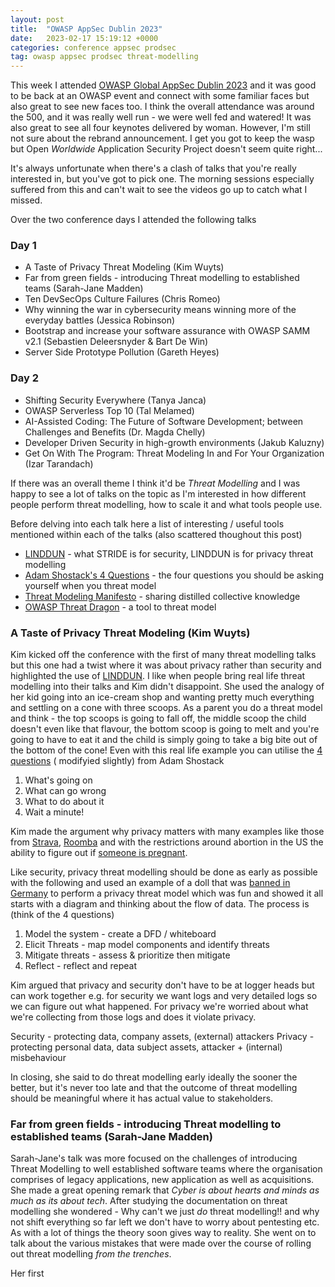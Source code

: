 ```yaml
---
layout: post
title:  "OWASP AppSec Dublin 2023"
date:   2023-02-17 15:19:12 +0000
categories: conference appsec prodsec
tag: owasp appsec prodsec threat-modelling
---
```


This week I attended [OWASP Global AppSec Dublin 2023](https://dublin.globalappsec.org/) and it was good to be
back at an OWASP event and connect with some familiar faces but also great to see new faces too. I think the overall 
attendance was around the 500, and it was really well run - we were well fed and watered! It was also great to see all 
four keynotes delivered by woman. However, I'm still not sure about the rebrand announcement. I get you got to keep 
the wasp but Open _Worldwide_ Application Security Project doesn't seem quite right...


It's always unfortunate when there's a clash of talks that you're really interested in, but you've got to pick one. The 
morning sessions especially suffered from this and can't wait to see the videos go up to catch what I missed. 

Over the two conference days I attended the following talks 

### Day 1

- A Taste of Privacy Threat Modeling (Kim Wuyts)
- Far from green fields - introducing Threat modelling to established teams (Sarah-Jane Madden)
- Ten DevSecOps Culture Failures (Chris Romeo)
- Why winning the war in cybersecurity means winning more of the everyday battles (Jessica Robinson)
- Bootstrap and increase your software assurance with OWASP SAMM v2.1 (Sebastien Deleersnyder & Bart De Win)
- Server Side Prototype Pollution (Gareth Heyes)

### Day 2 

- Shifting Security Everywhere (Tanya Janca)
- OWASP Serverless Top 10 (Tal Melamed)
- AI-Assisted Coding: The Future of Software Development; between Challenges and Benefits (Dr. Magda Chelly)
- Developer Driven Security in high-growth environments (Jakub Kaluzny)
- Get On With The Program: Threat Modeling In and For Your Organization (Izar Tarandach)

If there was an overall theme I think it'd be _Threat Modelling_ and I was happy to see a lot of talks on the topic as
I'm interested in how different people perform threat modelling, how to scale it and what tools people use. 

Before delving into each talk here a list of interesting / useful tools mentioned within each of the talks (also 
scattered thoughout this post)

- [LINDDUN](https://www.linddun.org/) - what STRIDE is for security, LINDDUN is for privacy threat modelling
- [Adam Shostack's 4 Questions](https://github.com/adamshostack/4QuestionFrame) - the four questions you should be 
asking yourself when you threat model
- [Threat Modeling Manifesto](https://www.threatmodelingmanifesto.org/) - sharing distilled collective knowledge
- [OWASP Threat Dragon](https://owasp.org/www-project-threat-dragon/) - a tool to threat model


### A Taste of Privacy Threat Modeling (Kim Wuyts)

Kim kicked off the conference with the first of many threat modelling talks but this one had a twist where it was about
privacy rather than security and highlighted the use of [LINDDUN](https://www.linddun.org/). I like when people bring
real life threat modelling into their talks and Kim didn't disappoint. She used the analogy of her kid going into an 
ice-cream shop and wanting pretty much everything and settling on a cone with three scoops. As a parent you do a threat 
model and think - the top scoops is going to fall off, the middle scoop the child doesn't even like that flavour, the 
bottom scoop is going to melt and you're going to have to eat it and the child is simply going to take a big bite out 
of the bottom of the cone! Even with this real life example you can utilise the [4 questions](https://github.com/adamshostack/4QuestionFrame) (
modifyied slightly) from Adam Shostack

1. What's going on 
2. What can go wrong 
3. What to do about it 
4. Wait a minute!

Kim made the argument why privacy matters with many examples like those from [Strava](https://www.theguardian.com/world/2018/jan/28/fitness-tracking-app-gives-away-location-of-secret-us-army-bases), 
[Roomba](https://www.technologyreview.com/2022/12/19/1065306/roomba-irobot-robot-vacuums-artificial-intelligence-training-data-privacy/)
and with the restrictions around abortion in the US the ability to figure out if [someone is pregnant](https://www.forbes.com/sites/kashmirhill/2012/02/16/how-target-figured-out-a-teen-girl-was-pregnant-before-her-father-did/).

Like security, privacy threat modelling should be done as early as possible with the following and used an example of a 
doll that was [banned in Germany](https://www.reuters.com/article/us-germany-cyber-dolls-idUSKBN15W20Q) to perform a 
privacy threat model which was fun and showed it all starts with a diagram and thinking about the flow of data. The 
process is (think of the 4 questions)

1. Model the system - create a DFD / whiteboard
2. Elicit Threats - map model components and identify threats
3. Mitigate threats - assess & prioritize then mitigate
4. Reflect - reflect and repeat

Kim argued that privacy and security don't have to be at logger heads but can work together e.g. for security we want
logs and very detailed logs so we can figure out what happened. For privacy we're worried about what we're collecting
from those logs and does it violate privacy. 

Security - protecting data, company assets, (external) attackers
Privacy - protecting personal data, data subject assets, attacker + (internal) misbehaviour

In closing, she said to do threat modelling early ideally the sooner the better, but it's never too late and that the 
outcome of threat modelling should be meaningful where it has actual value to stakeholders. 


### Far from green fields - introducing Threat modelling to established teams (Sarah-Jane Madden)

Sarah-Jane's talk was more focused on the challenges of introducing Threat Modelling to well established software teams
where the organisation comprises of legacy applications, new application as well as acquisitions. She made a great 
opening remark that _Cyber is about hearts and minds as much as its about tech_. After studying the documentation on
threat modelling she wondered - Why can't we just *do* threat modelling!! and why not shift everything so far left 
we don't have to worry about pentesting etc. As with a lot of things the theory soon gives way to reality. She went on 
to talk about the various mistakes that were made over the course of rolling out threat modelling _from the trenches_.

Her first

